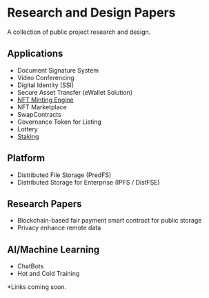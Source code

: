 # Research and Design Papers
A collection of public project research and design.

## Applications
- Document Signature System
- Video Conferencing 
- Digital Identity (SSI)
- Secure Asset Transfer (eWallet Solution)
- [NFT Minting Engine](https://github.com/proofsys-tech/nft-minter)
- NFT Marketplace
- SwapContracts
- Governance Token for Listing
- Lottery
- [Staking](https://github.com/proofsys-tech/stake-reward-contracts)

## Platform
- Distributed File Storage (PredFS)
- Distributed Storage for Enterprise (IPFS / DistFSE)

## Research Papers
- Blockchain-based fair payment smart contract for public storage
- Privacy enhance remote data

## AI/Machine Learning
- ChatBots
- Hot and Cold Training

*Links coming soon.
